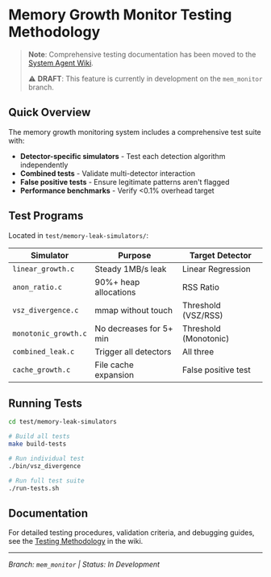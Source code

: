 # Memory Growth Monitor Testing Methodology

> **Note**: Comprehensive testing documentation has been moved to the [System Agent Wiki](https://github.com/antimetal/system-agent/wiki/Memory-Monitoring/Testing-Methodology).
>
> ⚠️ **DRAFT**: This feature is currently in development on the `mem_monitor` branch.

## Quick Overview

The memory growth monitoring system includes a comprehensive test suite with:

- **Detector-specific simulators** - Test each detection algorithm independently
- **Combined tests** - Validate multi-detector interaction
- **False positive tests** - Ensure legitimate patterns aren't flagged
- **Performance benchmarks** - Verify <0.1% overhead target

## Test Programs

Located in `test/memory-leak-simulators/`:

| Simulator | Purpose | Target Detector |
|-----------|---------|-----------------|
| `linear_growth.c` | Steady 1MB/s leak | Linear Regression |
| `anon_ratio.c` | 90%+ heap allocations | RSS Ratio |
| `vsz_divergence.c` | mmap without touch | Threshold (VSZ/RSS) |
| `monotonic_growth.c` | No decreases for 5+ min | Threshold (Monotonic) |
| `combined_leak.c` | Trigger all detectors | All three |
| `cache_growth.c` | File cache expansion | False positive test |

## Running Tests

```bash
cd test/memory-leak-simulators

# Build all tests
make build-tests

# Run individual test
./bin/vsz_divergence

# Run full test suite
./run-tests.sh
```

## Documentation

For detailed testing procedures, validation criteria, and debugging guides, see the [Testing Methodology](https://github.com/antimetal/system-agent/wiki/Memory-Monitoring/Testing-Methodology) in the wiki.

---
*Branch: `mem_monitor` | Status: In Development*